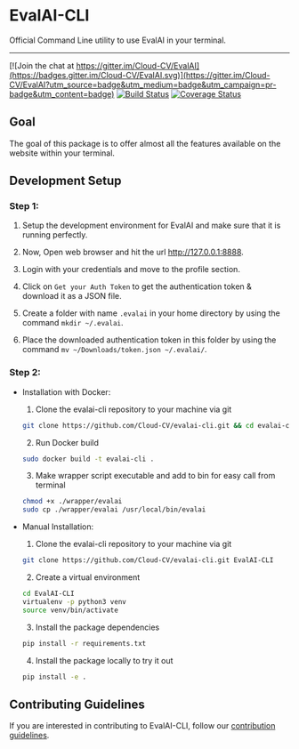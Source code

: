 # EvalAI-CLI

Official Command Line utility to use EvalAI in your terminal.

------------------------------------------------------------------------------------------

[![Join the chat at https://gitter.im/Cloud-CV/EvalAI](https://badges.gitter.im/Cloud-CV/EvalAI.svg)](https://gitter.im/Cloud-CV/EvalAI?utm_source=badge&utm_medium=badge&utm_campaign=pr-badge&utm_content=badge)
[![Build Status](https://travis-ci.org/Cloud-CV/evalai-cli.svg?branch=master)](https://travis-ci.org/Cloud-CV/evalai-cli)
[![Coverage Status](https://coveralls.io/repos/github/Cloud-CV/evalai-cli/badge.svg?branch=master)](https://coveralls.io/github/Cloud-CV/evalai-cli?branch=master)

## Goal

The goal of this package is to offer almost all the features available on the website within your terminal.

## Development Setup

### Step 1:

1. Setup the development environment for EvalAI and make sure that it is running perfectly.

2. Now, Open web browser and hit the url http://127.0.0.1:8888.

3. Login with your credentials and move to the profile section.

4. Click on `Get your Auth Token` to get the authentication token & download it as a JSON file.

5. Create a folder with name `.evalai` in your home directory by using the command `mkdir ~/.evalai`.

6. Place the downloaded authentication token in this folder by using the command `mv ~/Downloads/token.json ~/.evalai/`.

### Step 2:
 - Installation with Docker:

    1. Clone the evalai-cli repository to your machine via git

    ```bash
    git clone https://github.com/Cloud-CV/evalai-cli.git && cd evalai-cli
    ```

    2. Run Docker build

    ```bash
    sudo docker build -t evalai-cli .
    ```

    3. Make wrapper script executable and add to bin for easy call from terminal

    ```bash
    chmod +x ./wrapper/evalai
    sudo cp ./wrapper/evalai /usr/local/bin/evalai
    ```

 - Manual Installation:

    1. Clone the evalai-cli repository to your machine via git

    ```bash
    git clone https://github.com/Cloud-CV/evalai-cli.git EvalAI-CLI
    ```

    2. Create a virtual environment

    ```bash
    cd EvalAI-CLI
    virtualenv -p python3 venv
    source venv/bin/activate
    ```

    3. Install the package dependencies

    ```bash
    pip install -r requirements.txt
    ```

    4. Install the package locally to try it out

    ```bash
    pip install -e .
    ```

## Contributing Guidelines

If you are interested in contributing to EvalAI-CLI, follow our [contribution guidelines](https://github.com/Cloud-CV/evalai-cli/blob/master/.github/CONTRIBUTING.md).
